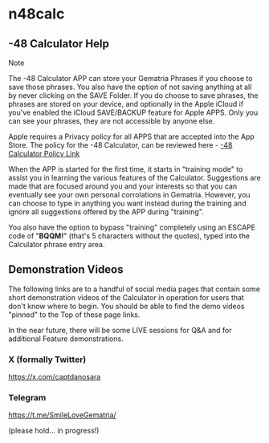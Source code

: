 # n48calc

## -48 Calculator Help

> [!NOTE]
> The -48 Calculator APP can store your Gematria Phrases if you choose to save those phrases. You also have the option of not saving anything at all by never clicking on the SAVE Folder. If you do choose to save phrases, the phrases are stored on your device, and optionally in the Apple iCloud if you've enabled the iCloud SAVE/BACKUP feature for Apple APPS. Only you can see your phrases, they are not accessible by anyone else.
>
> Apple requires a Privacy policy for all APPS that are accepted into the App Store. The policy for the -48 Calculator, can be reviewed here - <a href="https://n48calculator.github.io/policy/" target="_blank">-48 Calculator Policy Link</a>
>
> When the APP is started for the first time, it starts in "training mode" to assist you in learning the various features of the Calculator. Suggestions are made that are focused around you and your interests so that you can eventually see your own personal corrolations in Gematria. However, you can choose to type in anything you want instead during the training and ignore all suggestions offered by the APP during "training".
>
> You also have the option to bypass "training" completely using an ESCAPE code of "**BQQM!**" (that's 5 characters without the quotes), typed into the Calculator phrase entry area.

## Demonstration Videos

The following links are to a handful of social media pages that contain some short demonstration videos of the Calculator in operation for users that don't know where to begin. You should be able to find the demo videos "pinned" to the Top of these page links.

In the near future, there will be some LIVE sessions for Q&A and for additional Feature demonstrations.

### X (formally Twitter)
https://x.com/captdanosara

### Telegram
https://t.me/SmileLoveGematria/

(please hold... in progress!)
